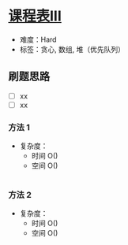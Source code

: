 # [课程表III](https://leetcode-cn.com/problems/course-schedule-iii/)

- 难度：Hard
- 标签：贪心, 数组, 堆（优先队列）

## 刷题思路

- [ ] xx
- [ ] xx

### 方法 1

- 复杂度：
    - 时间 O()
    - 空间 O()

``` js

```

### 方法 2

- 复杂度：
    - 时间 O()
    - 空间 O()

``` js

```
